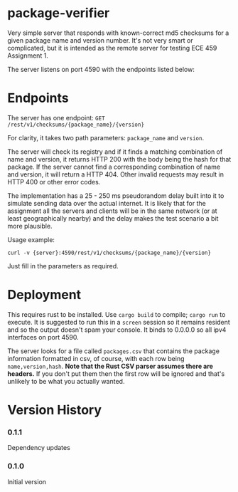 # package-verifier

Very simple server that responds with known-correct md5 checksums for a given
package name and version number. It's not very smart or complicated, but it
is intended as the remote server for testing ECE 459 Assignment 1. 

The server listens on port 4590 with the endpoints listed below:

# Endpoints

The server has one endpoint:
`GET /rest/v1/checksums/{package_name}/{version}`

For clarity, it takes two path parameters: `package_name` and `version`.

The server will check its registry and if it finds a matching combination of name
and version, it returns HTTP 200 with the body being the hash for that package.
If the server cannot find a corresponding combination of name and version, it will
return a HTTP 404. Other invalid requests may result in HTTP 400 or other error codes.

The implementation has a 25 - 250 ms pseudorandom delay built into it to simulate sending data over the actual internet. 
It is likely that for the assignment all the servers and clients will be in the same network 
(or at least geographically nearby) and the delay makes the test scenario a bit more plausible.

Usage example:
```
curl -v {server}:4590/rest/v1/checksums/{package_name}/{version}
```

Just fill in the parameters as required.

# Deployment

This requires rust to be installed. Use `cargo build` to compile; `cargo run` to execute.
It is suggested to run this in a `screen` session so it remains resident and so the output doesn't spam your console.
It binds to 0.0.0.0 so all ipv4 interfaces on port 4590.


The server looks for a file called `packages.csv` that contains the package information formatted
in csv, of course, with each row being `name,version,hash`. **Note that the Rust CSV parser assumes there are headers.**
If you don't put them then the first row will be ignored and that's unlikely to be what
you actually wanted.


# Version History

### 0.1.1
Dependency updates

### 0.1.0
Initial version